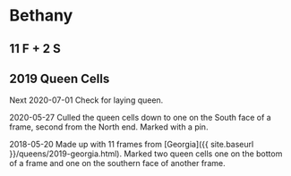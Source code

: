 # Bethany
## 11 F + 2 S
## 2019 Queen Cells

Next 2020-07-01 Check for laying queen.

2020-05-27 Culled the queen cells down to one on the South face of a frame, second from the North end.  Marked with a pin.

2018-05-20 Made up with 11 frames from [Georgia]({{ site.baseurl }}/queens/2019-georgia.html).  Marked two queen cells one on the bottom of a frame and one on the southern face of another frame.

